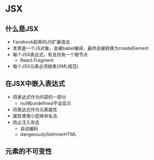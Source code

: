 # JSX

## 什么是JSX

- Facebook起草的JS扩展语法
- 本质是一个JS对象，会被babel编译，最终会被转换为createElement
- 每个JSX表达式，有且仅有一个根节点
    - React.Fragment
- 每个JSX元素必须结束(XML规范)

## 在JSX中嵌入表达式
- 将表达式作为内容的一部分
    - null和undefined不会显示
- 将表达式作为元素属性
- 属性使用小驼峰命名法
- 防止注入攻击
    - 自动编码
    - dangerouslySetInnerHTML

## 元素的不可变性
